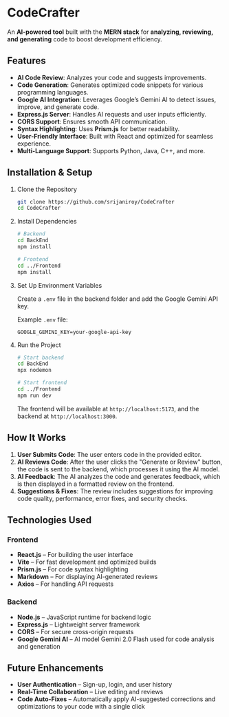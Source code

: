 
# CodeCrafter  
An **AI-powered tool** built with the **MERN stack** for **analyzing, reviewing, and generating** code to boost development efficiency.


## Features  
- **AI Code Review**: Analyzes your code and suggests improvements.  
- **Code Generation**: Generates optimized code snippets for various programming languages.  
- **Google AI Integration**: Leverages Google’s Gemini AI to detect issues, improve, and generate code.  
- **Express.js Server**: Handles AI requests and user inputs efficiently.  
- **CORS Support**: Ensures smooth API communication.  
- **Syntax Highlighting**: Uses **Prism.js** for better readability.  
- **User-Friendly Interface**: Built with React and optimized for seamless experience.  
- **Multi-Language Support**: Supports Python, Java, C++, and more.  

## Installation & Setup  

1. Clone the Repository  
   ```sh
   git clone https://github.com/srijaniroy/CodeCrafter
   cd CodeCrafter
   ```

2. Install Dependencies  
   ```sh
   # Backend
   cd BackEnd
   npm install

   # Frontend
   cd ../Frontend
   npm install
   ```

3. Set Up Environment Variables  

   Create a `.env` file in the backend folder and add the Google Gemini API key.  

   Example `.env` file:  
   ```
   GOOGLE_GEMINI_KEY=your-google-api-key
   ```

4. Run the Project  
   ```sh
   # Start backend
   cd BackEnd
   npx nodemon

   # Start frontend
   cd ../Frontend
   npm run dev
   ```
   The frontend will be available at `http://localhost:5173`, and the backend at `http://localhost:3000`.  

## How It Works  

1. **User Submits Code**: The user enters code in the provided editor.  
2. **AI Reviews Code**: After the user clicks the "Generate or Review" button, the code is sent to the backend, which processes it using the AI model.  
3. **AI Feedback**: The AI analyzes the code and generates feedback, which is then displayed in a formatted review on the frontend.  
4. **Suggestions & Fixes**: The review includes suggestions for improving code quality, performance, error fixes, and security checks.  

## Technologies Used  

### Frontend  
- **React.js** – For building the user interface  
- **Vite** – For fast development and optimized builds  
- **Prism.js** – For code syntax highlighting  
- **Markdown** – For displaying AI-generated reviews  
- **Axios** – For handling API requests  

### Backend  
- **Node.js** – JavaScript runtime for backend logic  
- **Express.js** – Lightweight server framework  
- **CORS** – For secure cross-origin requests  
- **Google Gemini AI** – AI model Gemini 2.0 Flash used for code analysis and generation  

## Future Enhancements  
- **User Authentication** – Sign-up, login, and user history  
- **Real-Time Collaboration** – Live editing and reviews  
- **Code Auto-Fixes** – Automatically apply AI-suggested corrections and optimizations to your code with a single click  
